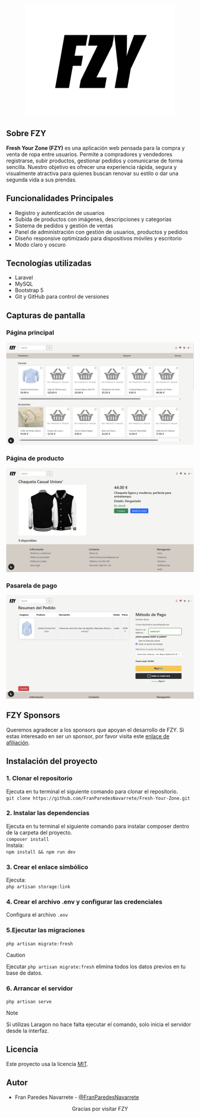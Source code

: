 <p align="center"><img src="public/assets/images/logo/fzy-logo-dark.png" width="400" alt="FZY Logo"></p>

## Sobre FZY

**Fresh Your Zone (FZY)** es una aplicación web pensada para la compra y venta de ropa entre usuarios. Permite a compradores y vendedores registrarse, subir productos, gestionar pedidos y comunicarse de forma sencilla. Nuestro objetivo es ofrecer una experiencia rápida, segura y visualmente atractiva para quienes buscan renovar su estilo o dar una segunda vida a sus prendas.

## Funcionalidades Principales
- Registro y autenticación de usuarios 
- Subida de productos con imágenes, descripciones y categorías
- Sistema de pedidos y gestión de ventas
- Panel de administración con gestión de usuarios, productos y pedidos
- Diseño responsive optimizado para dispositivos móviles y escritorio
- Modo claro y oscuro 

## Tecnologías utilizadas
- Laravel
- MySQL
- Bootstrap 5
- Git y  GitHub para control de versiones

## Capturas de pantalla
 ### Página principal
 ![Index](public/assets/images/screenshots/index.png)

 ### Página de producto
 ![Product](public/assets/images/screenshots/product-details.png)

 ### Pasarela de pago
 ![Payment gateway](public/assets/images/screenshots/paymen-gateway.png)

## FZY Sponsors
Queremos agradecer a los sponsors que apoyan el desarrollo de FZY. Si estas interesado en ser un sponsor, por favor visita este [enlace de afiliación](https://www.google.com/url?sa=i&url=https%3A%2F%2Fx.com%2FDefensaAnimalZA%2Fstatus%2F1450733997156360194&psig=AOvVaw2n66AvogwpcA9r8J4LHViI&ust=1748433841333000&source=images&cd=vfe&opi=89978449&ved=0CBQQjRxqFwoTCOD_-uHNw40DFQAAAAAdAAAAABAE).

## Instalación del proyecto
 ### 1. Clonar el repositorio
 Ejecuta en tu terminal el siguiente comando para clonar el repositorio.<br>
 `git clone https://github.com/FranParedesNavarrete/Fresh-Your-Zone.git`

 ### 2. Instalar las dependencias
 Ejecuta en tu terminal el siguiente comando para instalar composer dentro de la carpeta del proyecto.<br>
 `composer install`<br>
 Instala: <br>
 `npm install && npm run dev`

 ### 3. Crear el enlace simbólico
 Ejecuta: <br>
 `php artisan storage:link`

 ### 4. Crear el archivo .env y configurar las credenciales
 Configura el archivo `.env`

 ### 5.Ejecutar las migraciones
 `php artisan migrate:fresh`
 > [!CAUTION]
 > Ejecutar `php artisan migrate:fresh` elimina todos los datos previos en tu base de datos.

 ### 6. Arrancar el servidor
 `php artisan serve`<br>
 > [!NOTE]
 > Si utilizas Laragon no hace falta ejecutar el comando, solo inicia el servidor desde la interfaz.

## Licencia
Este proyecto usa la licencia [MIT](https://opensource.org/licenses/MIT).

## Autor
- Fran Paredes Navarrete - [@FranParedesNavarrete](https://github.com/FranParedesNavarrete)

<p align="center">Gracias por visitar FZY</p> 